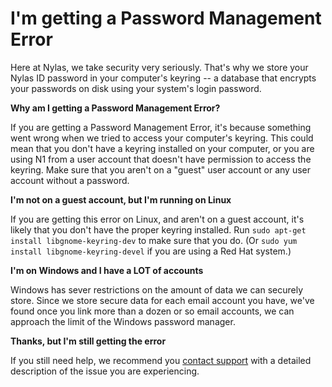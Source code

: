 <div id="container">

# I'm getting a Password Management Error

<span class="wysiwyg-font-size-medium">Here at Nylas, we take security very seriously. That's why we store your Nylas ID password in your computer's keyring -- a database that encrypts your passwords on disk using your system's login password.</span>

<span class="wysiwyg-font-size-large">**Why am I getting a Password Management Error?**</span>

<span class="wysiwyg-font-size-medium"><span class="wysiwyg-font-size-medium">If you are getting a Password Management Error, it's because something went wrong when we tried to access your computer's keyring. This could mean that you don't have a keyring installed on your computer, or you are using N1 from a user account that doesn't have permission to access the keyring. Make sure that you aren't on a "guest" user account or any user account without a password.</span>
</span>

<span class="wysiwyg-font-size-large">**I'm not on a guest account, but I'm running on Linux**</span>

<span class="wysiwyg-font-size-medium">If you are getting this error on Linux, and aren't on a guest account, it's likely that you don't have the proper keyring installed. Run `sudo apt-get install libgnome-keyring-dev` to make sure that you do. (Or `sudo yum install libgnome-keyring-devel` if you are using a Red Hat system.)</span>

<span class="wysiwyg-font-size-large">**I'm on Windows and I have a LOT of accounts**</span>

Windows has sever restrictions on the amount of data we can securely store. Since we store secure data for each email account you have, we've found once you link more than a dozen or so email accounts, we can approach the limit of the Windows password manager.

<span class="wysiwyg-font-size-large">**Thanks, but I'm still getting the error**</span>

<span class="wysiwyg-font-size-medium"><span class="wysiwyg-font-size-medium">If you still need help, we recommend you [contact support](mailto:support@nylas.com) with a detailed description of the issue you are experiencing.</span>
</span>

</div>
